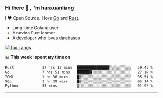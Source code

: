 ### Hi there 👋 , I'm hanxuanliang

<!--
**hanxuanliang/hanxuanliang** is a ✨ _special_ ✨ repository because its `README.md` (this file) appears on your GitHub profile.

Here are some ideas to get you started:

- 🔭 I’m currently working on ...
- 🌱 I’m currently learning ...
- 👯 I’m looking to collaborate on ...
- 🤔 I’m looking for help with ...
- 💬 Ask me about ...
- 📫 How to reach me: ...
- 😄 Pronouns: ...
- ⚡ Fun fact: ...
-->
I ❤ Open Source. I love [Go](https://golang.org) and [Rust](https://www.rust-lang.org/zh-CN/).

* Long-time Golang user
* A novice Rust learner
* A developer who loves databases

[![Top Langs](https://github-readme-stats.vercel.app/api?username=hanxuanliang&show_icons=true&count_private=true&line_height=40)](https://github.com/anuraghazra/github-readme-stats)

📊 **This week I spent my time on**
<!--START_SECTION:waka-->

```txt
Rust             17 hrs 12 mins  ███████████████░░░░░░░░░░   59.41 %
Go               7 hrs 51 mins   ██████▓░░░░░░░░░░░░░░░░░░   27.16 %
TOML             1 hr 36 mins    █▒░░░░░░░░░░░░░░░░░░░░░░░   05.53 %
SQL              1 hr 28 mins    █▒░░░░░░░░░░░░░░░░░░░░░░░   05.10 %
Python           33 mins         ▒░░░░░░░░░░░░░░░░░░░░░░░░   01.92 %
```

<!--END_SECTION:waka-->

***
